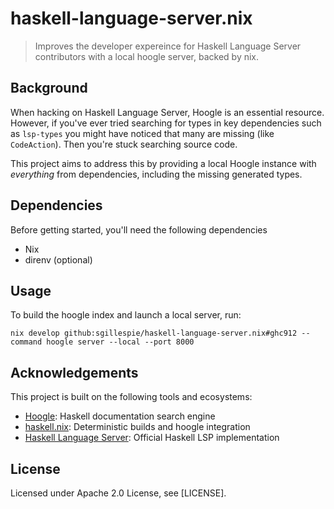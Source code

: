 # haskell-language-server.nix

> Improves the developer expereince for Haskell Language Server contributors with a
> local hoogle server, backed by nix.

## Background

When hacking on Haskell Language Server, Hoogle is an essential resource. However, if you've
ever tried searching for types in key dependencies such as `lsp-types` you might have 
noticed that many are missing (like `CodeAction`). Then you're stuck searching source code.

This project aims to address this by providing a local Hoogle instance with _everything_ from
dependencies, including the missing generated types.

## Dependencies

Before getting started, you'll need the following dependencies

 * Nix
 * direnv (optional)

## Usage

To build the hoogle index and launch a local server, run:

    nix develop github:sgillespie/haskell-language-server.nix#ghc912 --command hoogle server --local --port 8000

## Acknowledgements

This project is built on the following tools and ecosystems:

 * [Hoogle](https://github.com/ndmitchell/hoogle): Haskell documentation search engine
 * [haskell.nix](https://github.com/input-output-hk/haskell.nix): Deterministic builds and hoogle integration
 * [Haskell Language Server](https://github.com/haskell/haskell-language-server): Official Haskell LSP implementation

## License

Licensed under Apache 2.0 License, see [LICENSE].


